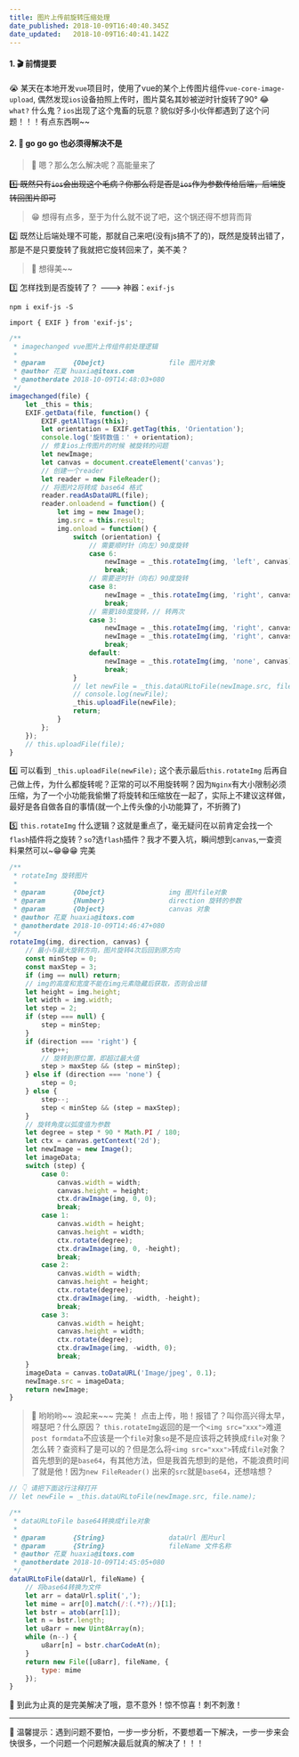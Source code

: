 ```yaml
---
title: 图片上传前旋转压缩处理
date_published: 2018-10-09T16:40:40.345Z
date_updated:   2018-10-09T16:40:41.142Z
---
```


#### 1.  🎬 前情提要

😭 某天在本地开发`vue`项目时，使用了vue的某个上传图片组件`vue-core-image-upload`, 偶然发现`ios`设备拍照上传时，图片莫名其妙被逆时针旋转了90°
😂 `what?` 什么鬼？`ios`出现了这个鬼畜的玩意？貌似好多小伙伴都遇到了这个问题！！！有点东西啊~~

#### 2. 🐒 go go go 也必须得解决不是

> 🤔 嗯？那么怎么解决呢？高能量来了

~~1️⃣ 既然只有`ios`会出现这个毛病？你那么将是否是`ios`作为参数传给后端，后端旋转回图片即可~~

> 😁  想得有点多，至于为什么就不说了吧，这个锅还得不想背而背

2️⃣ 既然让后端处理不可能，那就自己来吧(没有js搞不了的)，既然是旋转出错了，那是不是只要旋转了我就把它旋转回来了，美不美？

> 🙈 想得美~~

3️⃣ 怎样找到是否旋转了？ ---> 神器：`exif-js`

```shell
npm i exif-js -S
```
`import { EXIF } from 'exif-js';`

```js
/**
 * imagechanged vue图片上传组件前处理逻辑
 *
 * @param       {Obejct}                file 图片对象
 * @author 花夏 huaxia@itoxs.com
 * @anotherdate 2018-10-09T14:48:03+080
 */
imagechanged(file) {
    let _this = this;
    EXIF.getData(file, function() {
        EXIF.getAllTags(this);
        let orientation = EXIF.getTag(this, 'Orientation');
        console.log('旋转数值：' + orientation);
        // 修复ios上传图片的时候 被旋转的问题
        let newImage;
        let canvas = document.createElement('canvas');
        // 创建一个reader
        let reader = new FileReader();
        // 将图片2将转成 base64 格式
        reader.readAsDataURL(file);
        reader.onloadend = function() {
            let img = new Image();
            img.src = this.result;
            img.onload = function() {
                switch (orientation) {
                    // 需要顺时针（向左）90度旋转
                    case 6:
                        newImage = _this.rotateImg(img, 'left', canvas);
                        break;
                    // 需要逆时针（向右）90度旋转
                    case 8:
                        newImage = _this.rotateImg(img, 'right', canvas);
                        break;
                    // 需要180度旋转，// 转两次
                    case 3:
                        newImage = _this.rotateImg(img, 'right', canvas);
                        newImage = _this.rotateImg(img, 'right', canvas);
                        break;
                    default:
                        newImage = _this.rotateImg(img, 'none', canvas);
                        break;
                }
                // let newFile = _this.dataURLtoFile(newImage.src, file.name);
                // console.log(newFile);
                _this.uploadFile(newFile);
                return;
            }
        };
    });
    // this.uploadFile(file);
}
```

4️⃣ 可以看到 `_this.uploadFile(newFile);` 这个表示最后`this.rotateImg` 后再自己做上传，为什么都旋转呢？正常的可以不用旋转啊？因为`Nginx`有大小限制必须压缩，为了一个小功能我偷懒了将旋转和压缩放在一起了，实际上不建议这样做，最好是各自做各自的事情(就一个上传头像的小功能算了，不折腾了)

5️⃣ `this.rotateImg` 什么逻辑？这就是重点了，毫无疑问在以前肯定会找一个`flash`插件将之旋转？`so`?选`flash`插件？我才不要入坑，瞬间想到`canvas`,一查资料果然可以~😁😁😁 完美

```js
/**
 * rotateImg 旋转图片
 *
 * @param       {Obejct}                img 图片file对象
 * @param       {Number}                direction 旋转的参数
 * @param       {Object}                canvas 对象
 * @author 花夏 huaxia@itoxs.com
 * @anotherdate 2018-10-09T14:46:47+080
 */
rotateImg(img, direction, canvas) {
    // 最小与最大旋转方向，图片旋转4次后回到原方向
    const minStep = 0;
    const maxStep = 3;
    if (img == null) return;
    // img的高度和宽度不能在img元素隐藏后获取，否则会出错
    let height = img.height;
    let width = img.width;
    let step = 2;
    if (step === null) {
        step = minStep;
    }
    if (direction === 'right') {
        step++;
        // 旋转到原位置，即超过最大值
        step > maxStep && (step = minStep);
    } else if (direction === 'none') {
        step = 0;
    } else {
        step--;
        step < minStep && (step = maxStep);
    }
    // 旋转角度以弧度值为参数
    let degree = step * 90 * Math.PI / 180;
    let ctx = canvas.getContext('2d');
    let newImage = new Image();
    let imageData;
    switch (step) {
        case 0:
            canvas.width = width;
            canvas.height = height;
            ctx.drawImage(img, 0, 0);
            break;
        case 1:
            canvas.width = height;
            canvas.height = width;
            ctx.rotate(degree);
            ctx.drawImage(img, 0, -height);
            break;
        case 2:
            canvas.width = width;
            canvas.height = height;
            ctx.rotate(degree);
            ctx.drawImage(img, -width, -height);
            break;
        case 3:
            canvas.width = height;
            canvas.height = width;
            ctx.rotate(degree);
            ctx.drawImage(img, -width, 0);
            break;
    }
    imageData = canvas.toDataURL('Image/jpeg', 0.1);
    newImage.src = imageData;
    return newImage;
}
```

> 🦁 哟哟哟~~ 浪起来~~~ 完美！ 点击上传，啪！报错了？叫你高兴得太早，嘚瑟吧？什么原因？ `this.rotateImg`返回的是一个`<img src="xxx">`难道`post formdata`不应该是一个`file`对象`so`是不是应该将之转换成`file`对象？怎么转？查资料了是可以的？但是怎么将`<img src="xxx">`转成`file`对象？首先想到的是`base64`，有其他方法，但是我首先想到的是他，不能浪费时间了就是他！因为`new FileReader()` 出来的`src`就是`base64`，还想啥想？

```js
// 👇 请把下面这行注释打开
// let newFile = _this.dataURLtoFile(newImage.src, file.name);
```

```js
/**
 * dataURLtoFile base64转换成file对象
 *
 * @param       {String}                dataUrl 图片url
 * @param       {String}                fileName 文件名称
 * @author 花夏 huaxia@itoxs.com
 * @anotherdate 2018-10-09T14:45:05+080
 */
dataURLtoFile(dataUrl, fileName) {
    // 将base64转换为文件
    let arr = dataUrl.split(',');
    let mime = arr[0].match(/:(.*?);/)[1];
    let bstr = atob(arr[1]);
    let n = bstr.length;
    let u8arr = new Uint8Array(n);
    while (n--) {
        u8arr[n] = bstr.charCodeAt(n);
    }
    return new File([u8arr], fileName, {
        type: mime
    });
}
```

🐬 到此为止真的是完美解决了哦，意不意外！惊不惊喜！刺不刺激！

------

🌾 温馨提示：遇到问题不要怕，一步一步分析，不要想着一下解决，一步一步来会快很多，一个问题一个问题解决最后就真的解决了！！！
